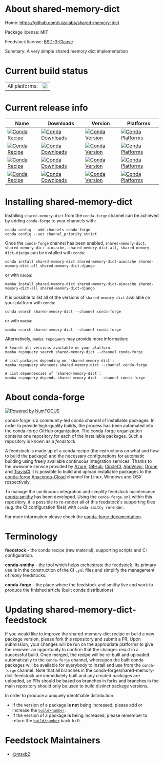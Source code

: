 About shared-memory-dict
========================

Home: https://github.com/luizalabs/shared-memory-dict

Package license: MIT

Feedstock license: [BSD-3-Clause](https://github.com/conda-forge/shared-memory-dict-feedstock/blob/main/LICENSE.txt)

Summary: A very simple shared memory dict implementation

Current build status
====================


<table><tr><td>All platforms:</td>
    <td>
      <a href="https://dev.azure.com/conda-forge/feedstock-builds/_build/latest?definitionId=17199&branchName=main">
        <img src="https://dev.azure.com/conda-forge/feedstock-builds/_apis/build/status/shared-memory-dict-feedstock?branchName=main">
      </a>
    </td>
  </tr>
</table>

Current release info
====================

| Name | Downloads | Version | Platforms |
| --- | --- | --- | --- |
| [![Conda Recipe](https://img.shields.io/badge/recipe-shared--memory--dict-green.svg)](https://anaconda.org/conda-forge/shared-memory-dict) | [![Conda Downloads](https://img.shields.io/conda/dn/conda-forge/shared-memory-dict.svg)](https://anaconda.org/conda-forge/shared-memory-dict) | [![Conda Version](https://img.shields.io/conda/vn/conda-forge/shared-memory-dict.svg)](https://anaconda.org/conda-forge/shared-memory-dict) | [![Conda Platforms](https://img.shields.io/conda/pn/conda-forge/shared-memory-dict.svg)](https://anaconda.org/conda-forge/shared-memory-dict) |
| [![Conda Recipe](https://img.shields.io/badge/recipe-shared--memory--dict--aiocache-green.svg)](https://anaconda.org/conda-forge/shared-memory-dict-aiocache) | [![Conda Downloads](https://img.shields.io/conda/dn/conda-forge/shared-memory-dict-aiocache.svg)](https://anaconda.org/conda-forge/shared-memory-dict-aiocache) | [![Conda Version](https://img.shields.io/conda/vn/conda-forge/shared-memory-dict-aiocache.svg)](https://anaconda.org/conda-forge/shared-memory-dict-aiocache) | [![Conda Platforms](https://img.shields.io/conda/pn/conda-forge/shared-memory-dict-aiocache.svg)](https://anaconda.org/conda-forge/shared-memory-dict-aiocache) |
| [![Conda Recipe](https://img.shields.io/badge/recipe-shared--memory--dict--all-green.svg)](https://anaconda.org/conda-forge/shared-memory-dict-all) | [![Conda Downloads](https://img.shields.io/conda/dn/conda-forge/shared-memory-dict-all.svg)](https://anaconda.org/conda-forge/shared-memory-dict-all) | [![Conda Version](https://img.shields.io/conda/vn/conda-forge/shared-memory-dict-all.svg)](https://anaconda.org/conda-forge/shared-memory-dict-all) | [![Conda Platforms](https://img.shields.io/conda/pn/conda-forge/shared-memory-dict-all.svg)](https://anaconda.org/conda-forge/shared-memory-dict-all) |
| [![Conda Recipe](https://img.shields.io/badge/recipe-shared--memory--dict--django-green.svg)](https://anaconda.org/conda-forge/shared-memory-dict-django) | [![Conda Downloads](https://img.shields.io/conda/dn/conda-forge/shared-memory-dict-django.svg)](https://anaconda.org/conda-forge/shared-memory-dict-django) | [![Conda Version](https://img.shields.io/conda/vn/conda-forge/shared-memory-dict-django.svg)](https://anaconda.org/conda-forge/shared-memory-dict-django) | [![Conda Platforms](https://img.shields.io/conda/pn/conda-forge/shared-memory-dict-django.svg)](https://anaconda.org/conda-forge/shared-memory-dict-django) |

Installing shared-memory-dict
=============================

Installing `shared-memory-dict` from the `conda-forge` channel can be achieved by adding `conda-forge` to your channels with:

```
conda config --add channels conda-forge
conda config --set channel_priority strict
```

Once the `conda-forge` channel has been enabled, `shared-memory-dict, shared-memory-dict-aiocache, shared-memory-dict-all, shared-memory-dict-django` can be installed with `conda`:

```
conda install shared-memory-dict shared-memory-dict-aiocache shared-memory-dict-all shared-memory-dict-django
```

or with `mamba`:

```
mamba install shared-memory-dict shared-memory-dict-aiocache shared-memory-dict-all shared-memory-dict-django
```

It is possible to list all of the versions of `shared-memory-dict` available on your platform with `conda`:

```
conda search shared-memory-dict --channel conda-forge
```

or with `mamba`:

```
mamba search shared-memory-dict --channel conda-forge
```

Alternatively, `mamba repoquery` may provide more information:

```
# Search all versions available on your platform:
mamba repoquery search shared-memory-dict --channel conda-forge

# List packages depending on `shared-memory-dict`:
mamba repoquery whoneeds shared-memory-dict --channel conda-forge

# List dependencies of `shared-memory-dict`:
mamba repoquery depends shared-memory-dict --channel conda-forge
```


About conda-forge
=================

[![Powered by
NumFOCUS](https://img.shields.io/badge/powered%20by-NumFOCUS-orange.svg?style=flat&colorA=E1523D&colorB=007D8A)](https://numfocus.org)

conda-forge is a community-led conda channel of installable packages.
In order to provide high-quality builds, the process has been automated into the
conda-forge GitHub organization. The conda-forge organization contains one repository
for each of the installable packages. Such a repository is known as a *feedstock*.

A feedstock is made up of a conda recipe (the instructions on what and how to build
the package) and the necessary configurations for automatic building using freely
available continuous integration services. Thanks to the awesome service provided by
[Azure](https://azure.microsoft.com/en-us/services/devops/), [GitHub](https://github.com/),
[CircleCI](https://circleci.com/), [AppVeyor](https://www.appveyor.com/),
[Drone](https://cloud.drone.io/welcome), and [TravisCI](https://travis-ci.com/)
it is possible to build and upload installable packages to the
[conda-forge](https://anaconda.org/conda-forge) [Anaconda-Cloud](https://anaconda.org/)
channel for Linux, Windows and OSX respectively.

To manage the continuous integration and simplify feedstock maintenance
[conda-smithy](https://github.com/conda-forge/conda-smithy) has been developed.
Using the ``conda-forge.yml`` within this repository, it is possible to re-render all of
this feedstock's supporting files (e.g. the CI configuration files) with ``conda smithy rerender``.

For more information please check the [conda-forge documentation](https://conda-forge.org/docs/).

Terminology
===========

**feedstock** - the conda recipe (raw material), supporting scripts and CI configuration.

**conda-smithy** - the tool which helps orchestrate the feedstock.
                   Its primary use is in the construction of the CI ``.yml`` files
                   and simplify the management of *many* feedstocks.

**conda-forge** - the place where the feedstock and smithy live and work to
                  produce the finished article (built conda distributions)


Updating shared-memory-dict-feedstock
=====================================

If you would like to improve the shared-memory-dict recipe or build a new
package version, please fork this repository and submit a PR. Upon submission,
your changes will be run on the appropriate platforms to give the reviewer an
opportunity to confirm that the changes result in a successful build. Once
merged, the recipe will be re-built and uploaded automatically to the
`conda-forge` channel, whereupon the built conda packages will be available for
everybody to install and use from the `conda-forge` channel.
Note that all branches in the conda-forge/shared-memory-dict-feedstock are
immediately built and any created packages are uploaded, so PRs should be based
on branches in forks and branches in the main repository should only be used to
build distinct package versions.

In order to produce a uniquely identifiable distribution:
 * If the version of a package **is not** being increased, please add or increase
   the [``build/number``](https://docs.conda.io/projects/conda-build/en/latest/resources/define-metadata.html#build-number-and-string).
 * If the version of a package **is** being increased, please remember to return
   the [``build/number``](https://docs.conda.io/projects/conda-build/en/latest/resources/define-metadata.html#build-number-and-string)
   back to 0.

Feedstock Maintainers
=====================

* [@maxb2](https://github.com/maxb2/)

